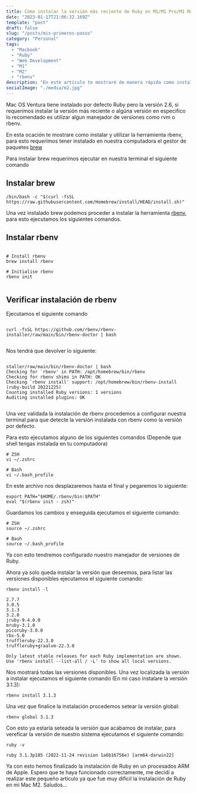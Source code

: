 ```yaml
---
title: Cómo instalar la versión más reciente de Ruby en M1/M1 Pro/M1 Max y M2/M2 Pro/M2 Max Mac OS Ventura
date: "2023-01-17T21:06:32.169Z"
template: "post"
draft: false
slug: "/posts/mis-primeros-pasos"
category: "Personal"
tags:
  - "Macbook"
  - "Ruby"
  - "Web Development"
  - "M1"
  - "M2"
  - "rbenv"
description: "En este artículo te mostraré de manera rápida como instalar la ultima versión de Ruby utilizando rbenv, en tu macbook con procesador M1/M1 Pro/M1 Max y M2/M2 Pro/M2"
socialImage: "./media/m2.jpg"
---
```


<!-- Es difícil empezar, y es aun más difícil con un hijo en camino, 17 años, estudiante y sin un empleo. Fue duro, más no imposible. Te cuento un poco de mi trayectoria y el como llegue de ser un estudiante de preparatoria a convertirme en el lider técnico de una empresa de software." -->

Mac OS Ventura tiene instalado por defecto Ruby pero la versión 2.6, si requerimos instalar la versión más reciente o algúna versión en especifico lo recomendado es utilizar algun manejador de versiones como rvm o rbenv.

En esta ocación te mostrare como instalar y utilizar la herramienta rbenv, para esto requerimos tener instalado en nuestra computadora el gestor de paquetes [brew](https://brew.sh/index_es)

Para instalar brew requerimos ejecutar en nuestra terminal el siguiente comando

## Instalar brew

```
/bin/bash -c "$(curl -fsSL https://raw.githubusercontent.com/Homebrew/install/HEAD/install.sh)"
```

Una vez instalado brew podemos proceder a instalar la herramienta [rbenv](https://github.com/rbenv/rbenv), para esto ejecutamos los siguientes comandos.

## Instalar rbenv

```

# Install rbenv
brew install rbenv

# Initialise rbenv
rbenv init


```

## Verificar instalación de rbenv

Ejecutamos el siguiente comando

```

curl -fsSL https://github.com/rbenv/rbenv-installer/raw/main/bin/rbenv-doctor | bash


```

Nos tendrá que devolver lo siguiente:

```

staller/raw/main/bin/rbenv-doctor | bash
Checking for `rbenv' in PATH: /opt/homebrew/bin/rbenv
Checking for rbenv shims in PATH: OK
Checking `rbenv install' support: /opt/homebrew/bin/rbenv-install (ruby-build 20221225)
Counting installed Ruby versions: 1 versions
Auditing installed plugins: OK


```

Una vez validada la instalación de rbenv procedemos a configurar nuestra terminal para que detecte la versión instalada con rbenv como la versión por defecto.

Para esto ejecutamos alguno de los siguientes comandos (Depende que shell tengas instalada en tu computadora)

```
# ZSH
vi ~/.zshrc

# Bash
vi ~/.bash_profile

```

En este archivo nos desplazaremos hasta el final y pegaremos lo siguiente:

```
export PATH="$HOME/.rbenv/bin:$PATH"
eval "$(rbenv init - zsh)"

```

Guardamos los cambios y enseguida ejecutamos el siguiente comando:

```
# ZSH
source ~/.zshrc

# Bash
source ~/.bash_profile

```

Ya con esto tendremos configurado nuestro manejador de versiones de Ruby.

Ahora ya solo queda instalar la versión que deseemos, para listar las versiones disponibles ejecutamos el siguiente comando:

```
rbenv install -l

2.7.7
3.0.5
3.1.3
3.2.0
jruby-9.4.0.0
mruby-3.1.0
picoruby-3.0.0
rbx-5.0
truffleruby-22.3.0
truffleruby+graalvm-22.3.0

Only latest stable releases for each Ruby implementation are shown.
Use 'rbenv install --list-all / -L' to show all local versions.

```

Nos mostrará todas las versiones disponibles. Una vez localizada la versión a instalar ejecutamos el siguiente comando (En mi caso instalare la versión 3.1.3):

```
rbenv install 3.1.3

```

Una vez que finalice la instalación procedemos setear la versión global:

```
rbenv global 3.1.3

```

Con esto ya estaría seteada la versión que acabamos de instalar, para vereficar la versión de nuestro sistema ejecutamos el siguiente comando:

```
ruby -v

ruby 3.1.3p185 (2022-11-24 revision 1a6b16756e) [arm64-darwin22]

```

Ya con esto hemos finalizado la instalación de Ruby en un procesados ARM de Apple. Espero que te haya funcionado correctamente, me decidí a realizar este pequeño articulo ya que fue muy difícil la instalación de Ruby en mi Mac M2. Saludos...

